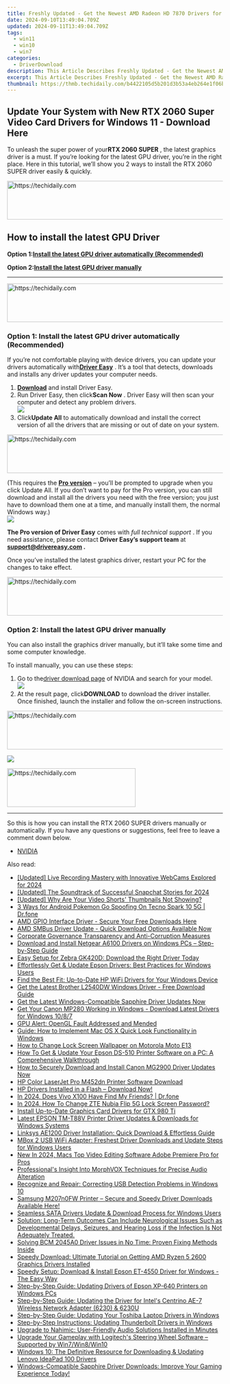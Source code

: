 ```yaml
---
title: Freshly Updated - Get the Newest AMD Radeon HD 7870 Drivers for Your Windows 11 System
date: 2024-09-10T13:49:04.709Z
updated: 2024-09-11T13:49:04.709Z
tags:
  - win11
  - win10
  - win7
categories:
  - DriverDownload
description: This Article Describes Freshly Updated - Get the Newest AMD Radeon HD 7870 Drivers for Your Windows 11 System
excerpt: This Article Describes Freshly Updated - Get the Newest AMD Radeon HD 7870 Drivers for Your Windows 11 System
thumbnail: https://thmb.techidaily.com/b4422105d5b201d3b53a4eb264e1f06b970718d58f743a8d9923df114d599783.jpg
---
```


## Update Your System with New RTX 2060 Super Video Card Drivers for Windows 11 - Download Here

To unleash the super power of your**RTX 2060 SUPER** , the latest graphics driver is a must. If you’re looking for the latest GPU driver, you’re in the right place. Here in this tutorial, we’ll show you 2 ways to install the RTX 2060 SUPER driver easily & quickly.





<!-- affiliate ads begin -->
<a href="https://aligracehair.sjv.io/c/5597632/2135375/19272" target="_top" id="2135375">
  <img src="//a.impactradius-go.com/display-ad/19272-2135375" border="0" alt="https://techidaily.com" width="728" height="90"/>
</a>
<img height="0" width="0" src="https://aligracehair.sjv.io/i/5597632/2135375/19272" style="position:absolute;visibility:hidden;" border="0" />
<!-- affiliate ads end -->




## How to install the latest GPU Driver

 **Option 1:[Install the latest GPU driver automatically (Recommended)](https://www.drivereasy.com/knowledge/rtx-2060-super-drivers-download-update-for-windows-10/#option1)**

 **Option 2:[Install the latest GPU driver manually](https://tools.techidaily.com/drivereasy/download/)**

---





<!-- affiliate ads begin -->
<a href="https://appsumo.8odi.net/c/5597632/2130889/7443" target="_top" id="2130889">
  <img src="//a.impactradius-go.com/display-ad/7443-2130889" border="0" alt="https://techidaily.com" width="600" height="90"/>
</a>
<img height="0" width="0" src="https://appsumo.8odi.net/i/5597632/2130889/7443" style="position:absolute;visibility:hidden;" border="0" />
<!-- affiliate ads end -->




### Option 1: Install the latest GPU driver automatically (Recommended)

 If you’re not comfortable playing with device drivers, you can update your drivers automatically with[**Driver Easy**](https://tools.techidaily.com/drivereasy/download/) . It’s a tool that detects, downloads and installs any driver updates your computer needs.

1. **[Download](https://tools.techidaily.com/drivereasy/download/)**  and install Driver Easy.
2. Run Driver Easy, then click**Scan Now** . Driver Easy will then scan your computer and detect any problem drivers.  
![](https://images.drivereasy.com/wp-content/uploads/2020/11/Scan-now-1.jpg)
3. Click**Update All** to automatically download and install the correct version of all the drivers that are missing or out of date on your system.  




<!-- affiliate ads begin -->
<a href="https://appsumo.8odi.net/c/5597632/2123727/7443" target="_top" id="2123727">
  <img src="//a.impactradius-go.com/display-ad/7443-2123727" border="0" alt="https://techidaily.com" width="728" height="90"/>
</a>
<img height="0" width="0" src="https://appsumo.8odi.net/i/5597632/2123727/7443" style="position:absolute;visibility:hidden;" border="0" />
<!-- affiliate ads end -->




 (This requires the **[Pro version](https://tools.techidaily.com/drivereasy/download/)**  – you’ll be prompted to upgrade when you click Update All. If you don’t want to pay for the Pro version, you can still download and install all the drivers you need with the free version; you just have to download them one at a time, and manually install them, the normal Windows way.)  
![](https://images.drivereasy.com/wp-content/uploads/2021/04/de-2060-super-update.jpg)

**The Pro version of Driver Easy** comes with _full technical support_ . If you need assistance, please contact **Driver Easy’s support team** at **[support@drivereasy.com](https://tools.techidaily.com/drivereasy/download/) .**

 Once you’ve installed the latest graphics driver, restart your PC for the changes to take effect.





<!-- affiliate ads begin -->
<a href="https://appsumo.8odi.net/c/5597632/2123736/7443" target="_top" id="2123736">
  <img src="//a.impactradius-go.com/display-ad/7443-2123736" border="0" alt="https://techidaily.com" width="728" height="90"/>
</a>
<img height="0" width="0" src="https://appsumo.8odi.net/i/5597632/2123736/7443" style="position:absolute;visibility:hidden;" border="0" />
<!-- affiliate ads end -->




### Option 2: Install the latest GPU driver manually

 You can also install the graphics driver manually, but it’ll take some time and some computer knowledge.

To install manually, you can use these steps:

1. Go to the[driver download page](https://tools.techidaily.com/drivereasy/download/) of NVIDIA and search for your model.  
![](https://images.drivereasy.com/wp-content/uploads/2021/04/2060-super-manually-1.jpg)
2. At the result page, click**DOWNLOAD** to download the driver installer. Once finished, launch the installer and follow the on-screen instructions.  




<!-- affiliate ads begin -->
<a href="https://bluettius.sjv.io/c/5597632/2139123/17108" target="_top" id="2139123">
  <img src="//a.impactradius-go.com/display-ad/17108-2139123" border="0" alt="https://techidaily.com" width="728" height="90"/>
</a>
<img height="0" width="0" src="https://bluettius.sjv.io/i/5597632/2139123/17108" style="position:absolute;visibility:hidden;" border="0" />
<!-- affiliate ads end -->




![](https://images.drivereasy.com/wp-content/uploads/2021/04/2060-super-manually-2.jpg)





<!-- affiliate ads begin -->
<a href="https://aligracehair.sjv.io/c/5597632/2115916/19272" target="_top" id="2115916">
  <img src="//a.impactradius-go.com/display-ad/19272-2115916" border="0" alt="https://techidaily.com" width="300" height="90"/>
</a>
<img height="0" width="0" src="https://aligracehair.sjv.io/i/5597632/2115916/19272" style="position:absolute;visibility:hidden;" border="0" />
<!-- affiliate ads end -->




---

 So this is how you can install the RTX 2060 SUPER drivers manually or automatically. If you have any questions or suggestions, feel free to leave a comment down below.

* [NVIDIA](https://tools.techidaily.com/drivereasy/download/)

<ins class="adsbygoogle"
     style="display:block"
     data-ad-format="autorelaxed"
     data-ad-client="ca-pub-7571918770474297"
     data-ad-slot="1223367746"></ins>



<ins class="adsbygoogle"
     style="display:block"
     data-ad-client="ca-pub-7571918770474297"
     data-ad-slot="8358498916"
     data-ad-format="auto"
     data-full-width-responsive="true"></ins>

<span class="atpl-alsoreadstyle">Also read:</span>
<div><ul>
<li><a href="https://video-capture.techidaily.com/updated-live-recording-mastery-with-innovative-webcams-explored-for-2024/"><u>[Updated] Live Recording Mastery with Innovative WebCams Explored for 2024</u></a></li>
<li><a href="https://snapchat-videos.techidaily.com/updated-the-soundtrack-of-successful-snapchat-stories-for-2024/"><u>[Updated] The Soundtrack of Successful Snapchat Stories for 2024</u></a></li>
<li><a href="https://facebook-record-videos.techidaily.com/updated-why-are-your-video-shorts-thumbnails-not-showing/"><u>[Updated] Why Are Your Video Shorts' Thumbnails Not Showing?</u></a></li>
<li><a href="https://android-pokemon-go.techidaily.com/3-ways-for-android-pokemon-go-spoofing-on-tecno-spark-10-5g-drfone-by-drfone-virtual-android/"><u>3 Ways for Android Pokemon Go Spoofing On Tecno Spark 10 5G | Dr.fone</u></a></li>
<li><a href="https://driver-download.techidaily.com/amd-gpio-interface-driver-secure-your-free-downloads-here/"><u>AMD GPIO Interface Driver - Secure Your Free Downloads Here</u></a></li>
<li><a href="https://driver-download.techidaily.com/amd-smbus-driver-update-quick-download-options-available-now/"><u>AMD SMBus Driver Update - Quick Download Options Available Now</u></a></li>
<li><a href="https://driver-download.techidaily.com/corporate-governance-transparency-and-anti-corruption-measures/"><u>Corporate Governance Transparency and Anti-Corruption Measures</u></a></li>
<li><a href="https://driver-download.techidaily.com/download-and-install-netgear-a6100-drivers-on-windows-pcs-step-by-step-guide/"><u>Download and Install Netgear A6100 Drivers on Windows PCs – Step-by-Step Guide</u></a></li>
<li><a href="https://driver-download.techidaily.com/easy-setup-for-zebra-gk420d-download-the-right-driver-today/"><u>Easy Setup for Zebra GK420D: Download the Right Driver Today</u></a></li>
<li><a href="https://hardware-help.techidaily.com/effortlessly-get-and-update-epson-drivers-best-practices-for-windows-users/"><u>Effortlessly Get & Update Epson Drivers: Best Practices for Windows Users</u></a></li>
<li><a href="https://driver-download.techidaily.com/find-the-best-fit-up-to-date-hp-wifi-drivers-for-your-windows-device/"><u>Find the Best Fit: Up-to-Date HP WiFi Drivers for Your Windows Device</u></a></li>
<li><a href="https://driver-download.techidaily.com/get-the-latest-brother-l2540dw-windows-driver-free-download-guide/"><u>Get the Latest Brother L2540DW Windows Driver - Free Download Guide</u></a></li>
<li><a href="https://driver-download.techidaily.com/get-the-latest-windows-compatible-sapphire-driver-updates-now/"><u>Get the Latest Windows-Compatible Sapphire Driver Updates Now</u></a></li>
<li><a href="https://driver-download.techidaily.com/get-your-canon-mp280-working-in-windows-download-latest-drivers-for-windows-1087/"><u>Get Your Canon MP280 Working in Windows - Download Latest Drivers for Windows 10/8/7</u></a></li>
<li><a href="https://network-issues.techidaily.com/gpu-alert-opengl-fault-addressed-and-mended/"><u>GPU Alert: OpenGL Fault Addressed and Mended</u></a></li>
<li><a href="https://win11-tips.techidaily.com/guide-how-to-implement-mac-os-x-quick-look-functionality-in-windows/"><u>Guide: How to Implement Mac OS X Quick Look Functionality in Windows</u></a></li>
<li><a href="https://android-unlock.techidaily.com/how-to-change-lock-screen-wallpaper-on-motorola-moto-e13-by-drfone-android/"><u>How to Change Lock Screen Wallpaper on Motorola Moto E13</u></a></li>
<li><a href="https://driver-download.techidaily.com/how-to-get-and-update-your-epson-ds-510-printer-software-on-a-pc-a-comprehensive-walkthrough/"><u>How To Get & Update Your Epson DS-510 Printer Software on a PC: A Comprehensive Walkthrough</u></a></li>
<li><a href="https://driver-download.techidaily.com/how-to-securely-download-and-install-canon-mg2900-driver-updates-now/"><u>How to Securely Download and Install Canon MG2900 Driver Updates Now</u></a></li>
<li><a href="https://driver-download.techidaily.com/hp-color-laserjet-pro-m452dn-printer-software-download/"><u>HP Color LaserJet Pro M452dn Printer Software Download</u></a></li>
<li><a href="https://driver-download.techidaily.com/hp-drivers-installed-in-a-flash-download-now/"><u>HP Drivers Installed in a Flash – Download Now!</u></a></li>
<li><a href="https://review-topics.techidaily.com/in-2024-does-vivo-x100-have-find-my-friends-drfone-by-drfone-virtual-android/"><u>In 2024, Does Vivo X100 Have Find My Friends? | Dr.fone</u></a></li>
<li><a href="https://unlock-android.techidaily.com/in-2024-how-to-change-zte-nubia-flip-5g-lock-screen-password-by-drfone-android/"><u>In 2024, How To Change ZTE Nubia Flip 5G Lock Screen Password?</u></a></li>
<li><a href="https://driver-download.techidaily.com/install-up-to-date-graphics-card-drivers-for-gtx-980-ti/"><u>Install Up-to-Date Graphics Card Drivers for GTX 980 Ti</u></a></li>
<li><a href="https://driver-download.techidaily.com/latest-epson-tm-t88v-printer-driver-updates-and-downloads-for-windows-systems/"><u>Latest EPSON TM-T88V Printer Driver Updates & Downloads for Windows Systems</u></a></li>
<li><a href="https://driver-download.techidaily.com/linksys-ae1200-driver-installation-quick-download-and-effortless-guide/"><u>Linksys AE1200 Driver Installation: Quick Download & Effortless Guide</u></a></li>
<li><a href="https://driver-download.techidaily.com/mbox-2-usb-wifi-adapter-freshest-driver-downloads-and-update-steps-for-windows-users/"><u>MBox 2 USB WiFi Adapter: Freshest Driver Downloads and Update Steps for Windows Users</u></a></li>
<li><a href="https://smart-video-editing.techidaily.com/new-in-2024-macs-top-video-editing-software-adobe-premiere-pro-for-pros/"><u>New In 2024, Macs Top Video Editing Software Adobe Premiere Pro for Pros</u></a></li>
<li><a href="https://extra-hints.techidaily.com/professionals-insight-into-morphvox-techniques-for-precise-audio-alteration/"><u>Professional's Insight Into MorphVOX Techniques for Precise Audio Alteration</u></a></li>
<li><a href="https://driver-download.techidaily.com/recognize-and-repair-correcting-usb-detection-problems-in-windows-10/"><u>Recognize and Repair: Correcting USB Detection Problems in Windows 10</u></a></li>
<li><a href="https://driver-download.techidaily.com/samsung-m207n0fw-printer-secure-and-speedy-driver-downloads-available-here/"><u>Samsung M207n0FW Printer – Secure and Speedy Driver Downloads Available Here!</u></a></li>
<li><a href="https://driver-download.techidaily.com/seamless-sata-drivers-update-and-download-process-for-windows-users/"><u>Seamless SATA Drivers Update & Download Process for Windows Users</u></a></li>
<li><a href="https://driver-download.techidaily.com/solution-long-term-outcomes-can-include-neurological-issues-such-as-developmental-delays-seizures-and-hearing-loss-if-the-infection-is-not-adequately-treate333/"><u>Solution: Long-Term Outcomes Can Include Neurological Issues Such as Developmental Delays, Seizures, and Hearing Loss if the Infection Is Not Adequately Treated.</u></a></li>
<li><a href="https://driver-download.techidaily.com/solving-bcm-2045a0-driver-issues-in-no-time-proven-fixing-methods-inside/"><u>Solving BCM 2045A0 Driver Issues in No Time: Proven Fixing Methods Inside</u></a></li>
<li><a href="https://driver-download.techidaily.com/speedy-download-ultimate-tutorial-on-getting-amd-ryzen-5-2600-graphics-drivers-installed/"><u>Speedy Download: Ultimate Tutorial on Getting AMD Ryzen 5 2600 Graphics Drivers Installed</u></a></li>
<li><a href="https://driver-download.techidaily.com/speedy-setup-download-and-install-epson-et-4550-driver-for-windows-the-easy-way/"><u>Speedy Setup: Download & Install Epson ET-4550 Driver for Windows - The Easy Way</u></a></li>
<li><a href="https://driver-download.techidaily.com/step-by-step-guide-updating-drivers-of-epson-xp-640-printers-on-windows-pcs/"><u>Step-by-Step Guide: Updating Drivers of Epson XP-640 Printers on Windows PCs</u></a></li>
<li><a href="https://driver-download.techidaily.com/step-by-step-guide-updating-the-driver-for-intels-centrino-ae-7-wireless-network-adapter-6230-and-6230u/"><u>Step-by-Step Guide: Updating the Driver for Intel's Centrino AE-7 Wireless Network Adapter (6230) & 6230U</u></a></li>
<li><a href="https://driver-download.techidaily.com/step-by-step-guide-updating-your-toshiba-laptop-drivers-in-windows/"><u>Step-by-Step Guide: Updating Your Toshiba Laptop Drivers in Windows</u></a></li>
<li><a href="https://driver-download.techidaily.com/step-by-step-instructions-updating-thunderbolt-drivers-in-windows/"><u>Step-by-Step Instructions: Updating Thunderbolt Drivers in Windows</u></a></li>
<li><a href="https://driver-download.techidaily.com/upgrade-to-nahimic-user-friendly-audio-solutions-installed-in-minutes/"><u>Upgrade to Nahimic: User-Friendly Audio Solutions Installed in Minutes</u></a></li>
<li><a href="https://driver-download.techidaily.com/upgrade-your-gameplay-with-logitechs-steering-wheel-software-supported-by-win7win8win10/"><u>Upgrade Your Gameplay with Logitech's Steering Wheel Software – Supported by Win7/Win8/Win10</u></a></li>
<li><a href="https://driver-download.techidaily.com/windows-10-the-definitive-resource-for-downloading-and-updating-lenovo-ideapad-100-drivers/"><u>Windows 10: The Definitive Resource for Downloading & Updating Lenovo IdeaPad 100 Drivers</u></a></li>
<li><a href="https://driver-download.techidaily.com/1722972387434-windows-compatible-sapphire-driver-downloads-improve-your-gaming-experience-today/"><u>Windows-Compatible Sapphire Driver Downloads: Improve Your Gaming Experience Today!</u></a></li>
</ul></div>
